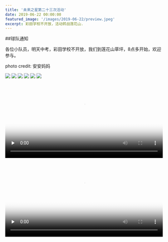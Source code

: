 ```yaml
---
title: '未来之星第二十三次活动'
date: 2019-06-22 00:00:00
featured_image: '/images/2019-06-22/preview.jpeg'
excerpt: 彩田学校不开放，活动转战莲花山.
---
```


##球队通知

各位小队员，明天中考，彩田学校不开放，我们到莲花山草坪，8点多开始，欢迎参与。

photo credit: 安安妈妈

<div class="gallery" data-columns="2">
    <img src="/images/2019-06-22/1.jpeg">
    <img src="/images/2019-06-22/2.jpeg">
    <img src="/images/2019-06-22/3.jpeg">
    <img src="/images/2019-06-22/4.jpeg">
    <img src="/images/2019-06-22/5.jpeg">    
    <img src="/images/2019-06-22/6.jpeg">                                                                                
</div>

<video id="video" controls="" preload="none" poster="/images/2019-06-22/video_1_thumbnail.png" width="100%">
      <source id="mp4" src="/images/2019-06-22/video_1.mp4" type="video/mp4">
      <p>Your user agent does not support the HTML5 Video element.</p>
</video>

<video id="video" controls="" preload="none" poster="/images/2019-06-22/video_2_thumbnail.png" width="100%">
      <source id="mp4" src="/images/2019-06-22/video_2.mp4" type="video/mp4">
      <p>Your user agent does not support the HTML5 Video element.</p>
</video>